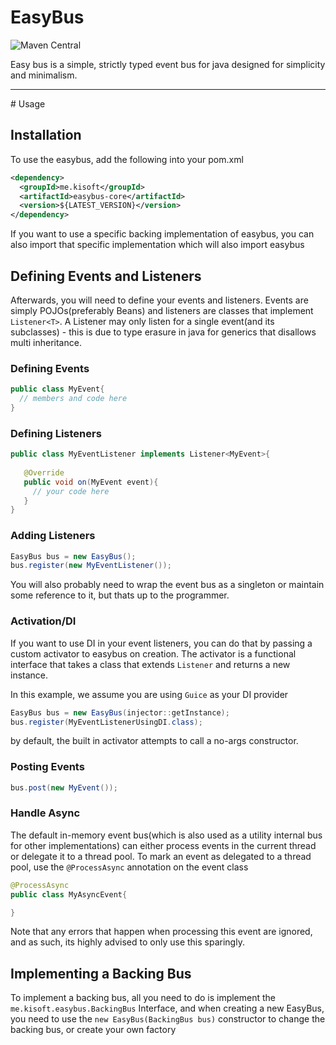 # EasyBus
![Maven Central](https://maven-badges.herokuapp.com/maven-central/me.kisoft/easybus-core/badge.png)

Easy bus is a simple, strictly typed event bus for java designed for simplicity 
and minimalism.
<hr/>
# Usage

## Installation

To use the easybus, add the following into your pom.xml

```xml
<dependency>
  <groupId>me.kisoft</groupId>
  <artifactId>easybus-core</artifactId>
  <version>${LATEST_VERSION}</version>
</dependency>

```

If you want to use a specific backing implementation of easybus, you can also import
that specific implementation which will also import easybus

## Defining Events and Listeners

Afterwards, you will need to define your events and listeners. Events are simply
POJOs(preferably Beans) and listeners are classes that implement ``Listener<T>``. A Listener
may only listen for a single event(and its subclasses) - this is due to type erasure in 
java for generics that disallows multi inheritance.

### Defining Events

```java
public class MyEvent{
  // members and code here
}
```

### Defining Listeners

```java
public class MyEventListener implements Listener<MyEvent>{
   
   @Override
   public void on(MyEvent event){
     // your code here
   }
}
```

### Adding Listeners

```java
EasyBus bus = new EasyBus();
bus.register(new MyEventListener());
```

You will also probably need to wrap the event bus as a singleton or
maintain some reference to it, but thats up to the programmer.

### Activation/DI

If you want to use DI in your event listeners, you can do that by passing a custom 
activator to easybus on creation.
The activator is a functional interface that takes a class that extends ``Listener``
and returns a new instance.

In this example, we assume you are using ``Guice`` as your DI provider

```java
EasyBus bus = new EasyBus(injector::getInstance);
bus.register(MyEventListenerUsingDI.class);
```

by default, the built in activator attempts to  call a no-args constructor.

### Posting Events

```java
bus.post(new MyEvent());
```

### Handle Async

The default in-memory event bus(which is also used as a utility internal bus for other implementations)
can either process events in the current thread or delegate it to a thread pool. To mark an event 
as delegated to a thread pool, use the ``@ProcessAsync`` annotation on the event class


```java
@ProcessAsync
public class MyAsyncEvent{

}
```

Note that any errors that happen when processing this event are ignored, and as such, its 
highly advised to only use this sparingly.

## Implementing a Backing Bus

To implement a backing bus, all you need to do is implement the ``me.kisoft.easybus.BackingBus`` Interface, and when
creating a new EasyBus, you need to use the ``new EasyBus(BackingBus bus)`` constructor to change the backing bus, or
create your own factory
